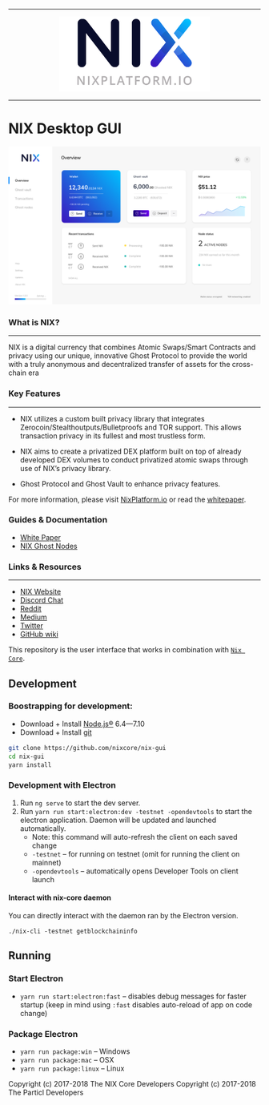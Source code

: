 <hr />
<div align="center">
    <img src="images/nix_full.png" alt="Logo" width='300px' height='auto'/>
</div>
<hr />

# NIX Desktop GUI

![UI Preview](images/preview.png)


### What is NIX?
---

NIX is a digital currency that combines Atomic Swaps/Smart Contracts and privacy using our unique, innovative Ghost Protocol to provide the world with a truly anonymous and decentralized transfer of assets for the cross-chain era

### Key Features
---

* NIX utilizes a custom built privacy library that integrates Zerocoin/Stealthoutputs/Bulletproofs and TOR support. This allows transaction privacy in its fullest and most trustless form.

* NIX aims to create a privatized DEX platform built on top of already developed DEX volumes to conduct privatized atomic swaps through use of NIX’s privacy library.

* Ghost Protocol and Ghost Vault to enhance privacy features.

For more information, please visit [NixPlatform.io](https://nixplatform.io/nixplatform.io) or read the [whitepaper](https://nixplatform.io/docs/NIX-Platform-Whitepaper.pdf).


### Guides & Documentation

* [White Paper](https://nixplatform.io/docs/NIX-Platform-Whitepaper.pdf)
* [NIX Ghost Nodes](https://nixplatform.zendesk.com/hc/en-us/articles/360005044571-Setting-up-your-Ghost-Node)


### Links & Resources
---

* [NIX Website](https://nixplatform.io)
* [Discord Chat](https://chat.nixplatform.io/)
* [Reddit](https://reddit.com/r/nixplatform)
* [Medium](https://medium.com/@nixplatform)
* [Twitter](https://twitter.com/nixplatform)
* [GitHub wiki](https://github.com/nixplatform/nixcore/wiki)

This repository is the user interface that works in combination with [`Nix Core`](https://github.com/NixPlatform/NixCore/).

## Development

### Boostrapping for development:

* Download + Install [Node.js®](https://nodejs.org/) 6.4—7.10
* Download + Install [git](https://git-scm.com/)

```bash
git clone https://github.com/nixcore/nix-gui
cd nix-gui
yarn install
```

### Development with Electron

1. Run `ng serve` to start the dev server.
2. Run `yarn run start:electron:dev -testnet -opendevtools` to start the electron application. Daemon will be updated and launched automatically.
   * Note: this command will auto-refresh the client on each saved change
   * `-testnet` – for running on testnet (omit for running the client on mainnet)
   * `-opendevtools` – automatically opens Developer Tools on client launch

#### Interact with nix-core daemon

You can directly interact with the daemon ran by the Electron version.

```
./nix-cli -testnet getblockchaininfo
```

## Running

### Start Electron

* `yarn run start:electron:fast` – disables debug messages for faster startup (keep in mind using `:fast` disables auto-reload of app on code change)

### Package Electron

* `yarn run package:win` – Windows
* `yarn run package:mac` – OSX
* `yarn run package:linux` – Linux

Copyright (c) 2017-2018 The NIX Core Developers 
Copyright (c) 2017-2018 The Particl Developers

